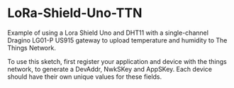 # LoRa-Shield-Uno-TTN
Example of using a Lora Shield Uno and DHT11 with a single-channel Dragino LG01-P US915 gateway to upload temperature and humidity to The Things Network.

To use this sketch, first register your application and device with the things network, to generate a DevAddr, NwkSKey and AppSKey.
Each device should have their own unique values for these fields.
